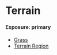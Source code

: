# Terrain
#### Exposure: primary
* [Grass](components/Grass.md)
* [Terrain Region](components/Terrain_Region.md)
